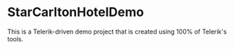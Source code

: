 # StarCarltonHotelDemo
This is a Telerik-driven demo project that is created using 100% of Telerik's tools.
